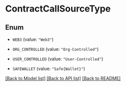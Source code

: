 # ContractCallSourceType

## Enum


* `WEB3` (value: `"Web3"`)

* `ORG_CONTROLLED` (value: `"Org-Controlled"`)

* `USER_CONTROLLED` (value: `"User-Controlled"`)

* `SAFEWALLET` (value: `"Safe{Wallet}"`)


[[Back to Model list]](../README.md#documentation-for-models) [[Back to API list]](../README.md#documentation-for-api-endpoints) [[Back to README]](../README.md)


